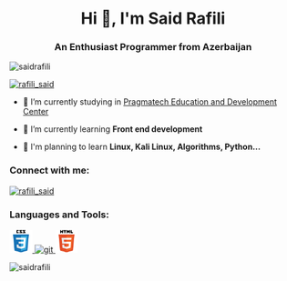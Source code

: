 <h1 align="center">Hi 👋, I'm Said Rafili</h1>
<h3 align="center">An Enthusiast Programmer from Azerbaijan</h3>

<p align="left"> <img src="https://komarev.com/ghpvc/?username=saidrafili&label=Profile%20views&color=0e75b6&style=flat" alt="saidrafili" /> </p>


<p align="left"> <a href="https://twitter.com/rafili_said" target="blank"><img src="https://img.shields.io/twitter/follow/rafili_said?logo=twitter&style=for-the-badge" alt="rafili_said" /></a> </p>

- 🔧 I’m currently studying in [Pragmatech Education and Development Center](https://github.com/PragmatechEducation)

- 📘 I’m currently learning **Front end development**

- 📗 I'm planning to learn **Linux, Kali Linux, Algorithms, Python...**

<h3 align="left">Connect with me:</h3>
<p align="left">
<a href="https://twitter.com/rafili_said" target="blank"><img align="center" src="https://raw.githubusercontent.com/rahuldkjain/github-profile-readme-generator/master/src/images/icons/Social/twitter.svg" alt="rafili_said" height="30" width="40" /></a>
</p>

<h3 align="left">Languages and Tools:</h3>
<p align="left"> <a href="https://www.w3schools.com/css/" target="_blank" rel="noreferrer"> <img src="https://raw.githubusercontent.com/devicons/devicon/master/icons/css3/css3-original-wordmark.svg" alt="css3" width="40" height="40"/> </a> <a href="https://git-scm.com/" target="_blank" rel="noreferrer"> <img src="https://www.vectorlogo.zone/logos/git-scm/git-scm-icon.svg" alt="git" width="40" height="40"/> </a> <a href="https://www.w3.org/html/" target="_blank" rel="noreferrer"> <img src="https://raw.githubusercontent.com/devicons/devicon/master/icons/html5/html5-original-wordmark.svg" alt="html5" width="40" height="40"/> </a> </p>


<p><img align="left" src="https://github-readme-stats.vercel.app/api/top-langs?username=saidrafili&show_icons=true&locale=en&layout=compact" alt="saidrafili" /></p>


